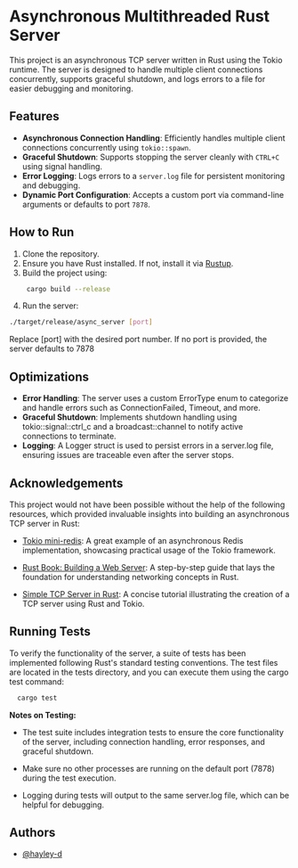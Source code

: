 
# Asynchronous Multithreaded Rust Server

This project is an asynchronous TCP server written in Rust using the Tokio runtime. The server is designed to handle multiple client connections concurrently, supports graceful shutdown, and logs errors to a file for easier debugging and monitoring.

## Features
- **Asynchronous Connection Handling**: Efficiently handles multiple client connections concurrently using `tokio::spawn`.
- **Graceful Shutdown**: Supports stopping the server cleanly with `CTRL+C` using signal handling.
- **Error Logging**: Logs errors to a `server.log` file for persistent monitoring and debugging.
- **Dynamic Port Configuration**: Accepts a custom port via command-line arguments or defaults to port `7878`.



## How to Run
1. Clone the repository.
2. Ensure you have Rust installed. If not, install it via [Rustup](https://rustup.rs/).
3. Build the project using:
   ```bash
    cargo build --release
   ```
 4. Run the server:
 ```bash
./target/release/async_server [port]
```
Replace [port] with the desired port number. If no port is provided, the server defaults to 7878
## Optimizations

- **Error Handling**: The server uses a custom ErrorType enum to categorize and handle errors such as ConnectionFailed, Timeout, and more.
- **Graceful Shutdown**: Implements shutdown handling using tokio::signal::ctrl_c and a broadcast::channel to notify active connections to terminate.
- **Logging**: A Logger struct is used to persist errors in a server.log file, ensuring issues are traceable even after the server stops.


## Acknowledgements
This project would not have been possible without the help of the following resources, which provided invaluable insights into building an asynchronous TCP server in Rust:

 - [Tokio mini-redis](https://github.com/tokio-rs/mini-redis): A great example of an asynchronous Redis implementation, showcasing practical usage of the Tokio framework.
 - [Rust Book: Building a Web Server](https://doc.rust-lang.org/book/ch20-00-final-project-a-web-server.html): A step-by-step guide that lays the foundation for understanding networking concepts in Rust.

 - [Simple TCP Server in Rust](https://medium.com/go-rust/rust-day-7-tokio-simple-tcp-server-32c40f12e79b): A concise tutorial illustrating the creation of a TCP server using Rust and Tokio.



## Running Tests

To verify the functionality of the server, a suite of tests has been implemented following Rust's standard testing conventions. The test files are located in the tests directory, and you can execute them using the cargo test command:

```bash
  cargo test
```

**Notes on Testing:**
- The test suite includes integration tests to ensure the core functionality of the server, including connection handling, error responses, and graceful shutdown.

- Make sure no other processes are running on the default port (7878) during the test execution.

- Logging during tests will output to the same server.log file, which can be helpful for debugging.
## Authors

- [@hayley-d](https://www.github.com/hayley-d)


